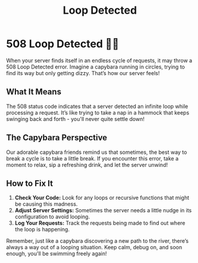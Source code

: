 ﻿---
category: 5xx
code: 508
cover: https://firebasestorage.googleapis.com/v0/b/capy-http.appspot.com/o/Capy-508-750x600.webp?alt=media
thumbnail: https://firebasestorage.googleapis.com/v0/b/capy-http.appspot.com/o/Capy-508-250x200.webp?alt=media
coverAlt: Loop Detected
description: Loop Detected
pubDate: 2014-06-01
tags:
- 5xx
title: Loop Detected
---

# 508 Loop Detected 🐹🔄

When your server finds itself in an endless cycle of requests, it may throw a 508 Loop Detected error. Imagine a capybara running in circles, trying to find its way but only getting dizzy. That’s how our server feels! 

## What It Means

The 508 status code indicates that a server detected an infinite loop while processing a request. It’s like trying to take a nap in a hammock that keeps swinging back and forth - you'll never quite settle down!

## The Capybara Perspective

Our adorable capybara friends remind us that sometimes, the best way to break a cycle is to take a little break. If you encounter this error, take a moment to relax, sip a refreshing drink, and let the server unwind!

## How to Fix It

1. **Check Your Code:** Look for any loops or recursive functions that might be causing this madness.
2. **Adjust Server Settings:** Sometimes the server needs a little nudge in its configuration to avoid looping.
3. **Log Your Requests:** Track the requests being made to find out where the loop is happening.

Remember, just like a capybara discovering a new path to the river, there’s always a way out of a looping situation. Keep calm, debug on, and soon enough, you'll be swimming freely again!